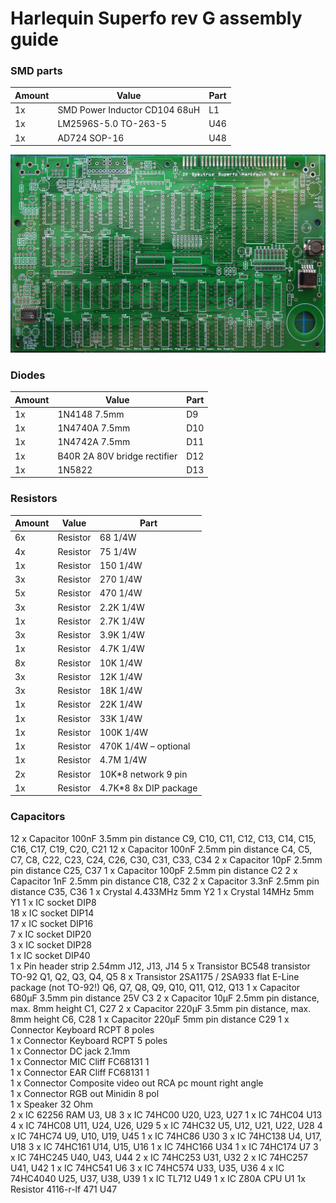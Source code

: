 # Harlequin Superfo rev G assembly guide

### SMD parts
|Amount|Value|Part|
|------|-----|----|
|1x|SMD Power Inductor CD104 68uH|L1|
|1x|LM2596S-5.0 TO-263-5|U46|
|1x|AD724 SOP-16|U48|

![](https://raw.githubusercontent.com/ssloy/harlequin/main/photos/IMG_20201228_225638.jpg)

### Diodes
|Amount|Value|Part|
|------|-----|----|
|1x|1N4148 7.5mm|D9|
|1x|1N4740A 7.5mm|D10|
|1x|1N4742A 7.5mm|D11|
|1x|B40R 2A 80V bridge rectifier|D12|
|1x|1N5822|D13|

### Resistors
|Amount|Value|Part|
|------|-----|----|
|6x|Resistor|68 1/4W|R19, R20, R21, R34, R38, R43|
|4x|Resistor|75 1/4W|R39, R40, R41, R42|
|1x|Resistor|150 1/4W|R8|
|3x|Resistor|270 1/4W|R12, R18, R48|
|5x|Resistor|470 1/4W|R7, R9, R15, R16, R32|
|3x|Resistor|2.2K 1/4W|R25, R28, R31|
|1x|Resistor|2.7K 1/4W|R49|
|3x|Resistor|3.9K 1/4W|R24, R27, R30|
|1x|Resistor|4.7K 1/4W|R17|
|8x|Resistor|10K 1/4W|R3, R4, R5, R6, R10, R11, R22, R36|
|3x|Resistor|12K 1/4W|R35, R45, R46|
|3x|Resistor|18K 1/4W|R23, R26, R29|
|1x|Resistor|22K 1/4W|R47|
|1x|Resistor|33K 1/4W|R33|
|1x|Resistor|100K 1/4W|R44|
|1x|Resistor|470K 1/4W – optional|R37|
|1x|Resistor|4.7M 1/4W|R50|
|2x|Resistor|10K*8 network 9 pin|R1, R2|
|1x|Resistor|4.7K*8 8x DIP package|R13|

### Capacitors

12 x	Capacitor	100nF 3.5mm pin distance	C9, C10, C11, C12, C13, C14, C15, C16, C17, C19, C20, C21
12 x	Capacitor	100nF 2.5mm pin distance	C4, C5, C7, C8, C22, C23, C24, C26, C30, C31, C33, C34
2 x	Capacitor	10pF 2.5mm pin distance	C25, C37
1 x	Capacitor	100pF 2.5mm pin distance	C2
2 x	Capacitor	1nF 2.5mm pin distance	C18, C32
2 x	Capacitor	3.3nF 2.5mm pin distance	C35, C36
1 x	Crystal	4.433MHz 5mm 	Y2
1 x	Crystal	14MHz 5mm 	Y1
1 x	IC socket	DIP8	
18 x	IC socket	DIP14	
17 x	IC socket	DIP16	
7 x	IC socket	DIP20	
3 x	IC socket	DIP28	
1 x	IC socket	DIP40	
1 x	Pin header strip	2.54mm	J12, J13, J14
5 x	Transistor	BC548 transistor TO-92	Q1, Q2, Q3, Q4, Q5
8 x	Transistor	2SA1175 / 2SA933 flat E-Line package (not TO-92!)	Q6, Q7, Q8, Q9, Q10, Q11, Q12, Q13
1 x	Capacitor	680µF 3.5mm pin distance 25V	C3
2 x	Capacitor	10µF 2.5mm pin distance, max. 8mm height	C1, C27
2 x	Capacitor	220µF 3.5mm pin distance, max. 8mm height	C6, C28
1 x	Capacitor	220µF 5mm pin distance	C29
1 x	Connector	Keyboard RCPT 8 poles	
1 x	Connector	Keyboard RCPT 5 poles	
1 x	Connector	DC jack  2.1mm 	
1 x	Connector	MIC Cliff FC68131 1 	
1 x	Connector	EAR Cliff FC68131 1 	
1 x	Connector	Composite video out RCA pc mount right angle	
1 x	Connector	RGB out Minidin 8 pol	
1 x	Speaker	32 Ohm 	
2 x	IC	62256 RAM 	U3, U8
3 x	IC	74HC00 	U20, U23, U27
1 x	IC	74HC04 	U13
4 x	IC	74HC08 	U11, U24, U26, U29
5 x	IC	74HC32 	U5, U12, U21, U22, U28
4 x	IC	74HC74 	U9, U10, U19, U45
1 x	IC	74HC86 	U30
3 x	IC	74HC138 	U4, U17, U18
3 x	IC	74HC161 	U14, U15, U16
1 x	IC	74HC166 	U34
1 x	IC	74HC174 	U7
3 x	IC	74HC245 	U40, U43, U44
2 x	IC	74HC253 	U31, U32
2 x	IC	74HC257 	U41, U42
1 x	IC	74HC541 	U6
3 x	IC	74HC574 	U33, U35, U36
4 x	IC	74HC4040 	U25, U37, U38, U39
1 x	IC	TL712 	U49
1 x	IC	Z80A CPU 	U1
1x	Resistor	4116-r-lf 471	U47
